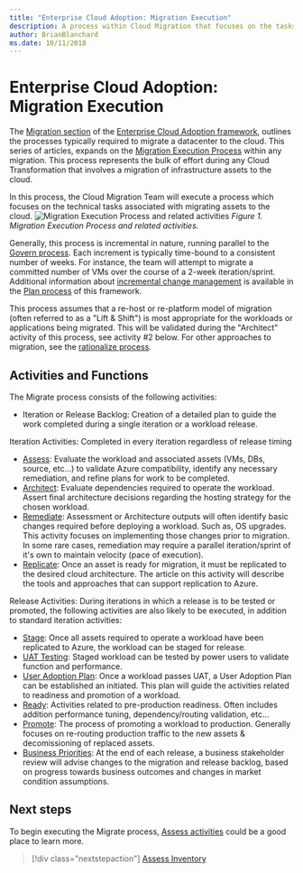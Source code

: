 ```yaml
---
title: "Enterprise Cloud Adoption: Migration Execution"
description: A process within Cloud Migration that focuses on the tasks of migrating workloads to the cloud
author: BrianBlanchard
ms.date: 10/11/2018
---
```


# Enterprise Cloud Adoption: Migration Execution

The [Migration section](../overview.md) of the [Enterprise Cloud Adoption framework](../../overview.md), outlines the processes typically required to migrate a datacenter to the cloud. This series of articles, expands on the [Migration Execution Process](overview.md) within any migration. This process represents the bulk of effort during any Cloud Transformation that involves a migration of infrastructure assets to the cloud.
  
In this process, the Cloud Migration Team will execute a process which focuses on the technical tasks associated with migrating assets to the cloud.
![Migration Execution Process and related activities](../_images/migration-execution.png)
*Figure 1. Migration Execution Process and related activities.*

Generally, this process is incremental in nature, running parallel to the [Govern process](../govern/overview.md). Each increment is typically time-bound to a consistent number of weeks. For instance, the team will attempt to migrate a committed number of VMs over the course of a 2-week iteration/sprint. Additional information about [incremental change management](../plan/incremental-change-management.md) is available in the [Plan process](../plan/overview.md) of this framework.

This process assumes that a re-host or re-platform model of migration (often referred to as a "Lift & Shift") is most appropriate for the workloads or applications being migrated. This will be validated during the "Architect" activity of this process, see activity #2 below. For other approaches to migration, see the [rationalize process](../plan/rationalize.md).

## Activities and Functions

The Migrate process consists of the following activities:

* Iteration or Release Backlog: Creation of a detailed plan to guide the work completed during a single iteration or a workload release.

Iteration Activities: Completed in every iteration regardless of release timing

* [Assess](assess.md): Evaluate the workload and associated assets (VMs, DBs, source, etc...) to validate Azure compatibility, identify any necessary remediation, and refine plans for work to be completed.
* [Architect](architect.md): Evaluate dependencies required to operate the workload. Assert final architecture decisions regarding the hosting strategy for the chosen workload.
* [Remediate](remediate.md): Assessment or Architecture outputs will often identify basic changes required before deploying a workload. Such as, OS upgrades. This activity focuses on implementing those changes prior to migration. In some rare cases, remediation may require a parallel iteration/sprint of it's own to maintain velocity (pace of execution).
* [Replicate](replicate.md): Once an asset is ready for migration, it must be replicated to the desired cloud architecture. The article on this activity will describe the tools and approaches that can support replication to Azure.

Release Activities: During iterations in which a release is to be tested or promoted, the following activities are also likely to be executed, in addition to standard iteration activities:

* [Stage](stage.md): Once all assets required to operate a workload have been replicated to Azure, the workload can be staged for release.
* [UAT Testing](uat-test.md): Staged workload can be tested by power users to validate function and performance.
* [User Adoption Plan](user-adoption-plan.md): Once a workload passes UAT, a User Adoption Plan can be established an initiated. This plan will guide the activities related to readiness and promotion of a workload.
* [Ready](ready.md): Activities related to pre-production readiness. Often includes addition performance tuning, dependency/routing validation, etc...
* [Promote](promote.md): The process of promoting a workload to production. Generally focuses on re-routing production traffic to the new assets & decomissioning of replaced assets.
* [Business Priorities](business-priorities.md): At the end of each release, a business stakeholder review will advise changes to the migration and release backlog, based on progress towards business outcomes and changes in market condition assumptions.

## Next steps

To begin executing the Migrate process, [Assess activities](assess.md) could be a good place to learn more.

> [!div class="nextstepaction"]
> [Assess Inventory](assess.md)